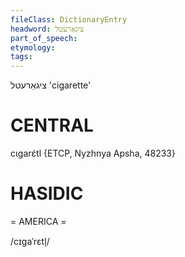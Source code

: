 ```yaml
---
fileClass: DictionaryEntry
headword: ציגאַרעטל
part_of_speech: 
etymology: 
tags: 
---
```

ציגאַרעטל
'cigarette'

CENTRAL
========

cɩgarɛ́tl {ETCP, Nyzhnya Apsha, 48233}

HASIDIC
=======
= AMERICA = 

/cɪgaˈrɛtl̩/